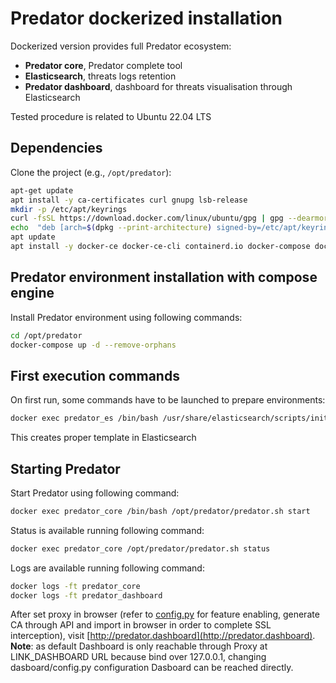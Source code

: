 # Predator dockerized installation
Dockerized version provides full Predator ecosystem:
- **Predator core**, Predator complete tool
- **Elasticsearch**, threats logs retention
- **Predator dashboard**, dashboard for threats visualisation through Elasticsearch

Tested procedure is related to Ubuntu 22.04 LTS

## Dependencies
Clone the project (e.g., `/opt/predator`):
   ```bash
   apt-get update
   apt install -y ca-certificates curl gnupg lsb-release
   mkdir -p /etc/apt/keyrings
   curl -fsSL https://download.docker.com/linux/ubuntu/gpg | gpg --dearmor -o /etc/apt/keyrings/docker.gpg
   echo  "deb [arch=$(dpkg --print-architecture) signed-by=/etc/apt/keyrings/docker.gpg] https://download.docker.com/linux/ubuntu  $(lsb_release -cs) stable" | sudo tee /etc/apt/sources.list.d/docker.list > /dev/null
   apt update
   apt install -y docker-ce docker-ce-cli containerd.io docker-compose docker-compose-plugin
   ```

## Predator environment installation with compose engine
Install Predator environment using following commands:
   ```bash
   cd /opt/predator
   docker-compose up -d --remove-orphans
   ```

## First execution commands
On first run, some commands have to be launched to prepare environments:
   ```bash
   docker exec predator_es /bin/bash /usr/share/elasticsearch/scripts/init_es.sh
   ```
This creates proper template in Elasticsearch

## Starting Predator
Start Predator using following command:
   ```bash
   docker exec predator_core /bin/bash /opt/predator/predator.sh start
   ```

Status is available running following command:
   ```bash
   docker exec predator_core /opt/predator/predator.sh status
   ```

Logs are available running following command:
   ```bash
   docker logs -ft predator_core
   docker logs -ft predator_dashboard
   ```

After set proxy in browser (refer to [config.py](./config.md) for feature enabling, generate CA through API and import in browser in order to complete SSL interception), visit [http://predator.dashboard](http://predator.dashboard).
**Note**: as default Dashboard is only reachable through Proxy at LINK_DASHBOARD URL because bind over 127.0.0.1, changing dasboard/config.py configuration Dasboard can be reached directly.
